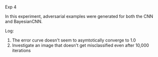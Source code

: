 Exp 4

In this experiment, adversarial examples were generated for both the CNN and BayesianCNN. 


Log: 

1. The error curve doesn't seem to asymtotically converge to 1.0
2. Investigate an image that doesn't get misclassified even after 10,000 iterations
